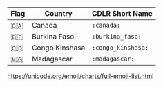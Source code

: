 
|  Flag          | Country          | CDLR Short Name    |
|----------------|------------------|--------------------|
| :canada:       | Canada           | `:canada:`         |
| :burkina_faso:   | Burkina Faso   | `:burkina_faso:`   |
| :congo_kinshasa: | Congo Kinshasa | `:congo_kinshasa:` |
| :madagascar:   | Madagascar       | `:madagascar:`     | 


https://unicode.org/emoji/charts/full-emoji-list.html
